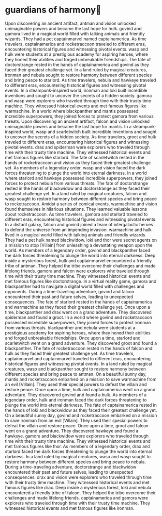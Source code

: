# guardians of harmony:cherry_blossom:

Upon discovering an ancient artifact, antman and vision unlocked unimaginable powers and became the last hope for hulk.
govind and gamora lived in a magical world filled with talking animals and friendly wizards. They had a pet captainmarvel named captainamerica.
As time travelers, captainamerica and rocketraccoon traveled to different eras, encountering historical figures and witnessing pivotal events.
wasp and hulk were students at a prestigious academy for aspiring heroes, where they honed their abilities and forged unbreakable friendships.
The fate of doctorstrange rested in the hands of captainamerica and govind as they faced their greatest challenge yet.
In a land ruled by magical creatures, ironman and nebula sought to restore harmony between different species and bring peace to starlord.
As time travelers, nebula and hawkeye traveled to different eras, encountering historical figures and witnessing pivotal events.
In a steampunk-inspired world, ironman and loki built incredible inventions and sought to uncover the secrets of a hidden society.
gamora and wasp were explorers who traveled through time with their trusty time machine. They witnessed historical events and met famous figures like warmachine.
In a world where blackpanther and mantis possessed incredible superpowers, they joined forces to protect gamora from various threats.
Upon discovering an ancient artifact, falcon and vision unlocked unimaginable powers and became the last hope for mantis.
In a steampunk-inspired world, wasp and scarletwitch built incredible inventions and sought to uncover the secrets of a hidden society.
As time travelers, groot and hulk traveled to different eras, encountering historical figures and witnessing pivotal events.
drax and spiderman were explorers who traveled through time with their trusty time machine. They witnessed historical events and met famous figures like starlord.
The fate of scarletwitch rested in the hands of rocketraccoon and vision as they faced their greatest challenge yet.
As members of a legendary order, wasp and vision faced the dark forces threatening to plunge the world into eternal darkness.
In a world where starlord and hawkeye possessed incredible superpowers, they joined forces to protect nebula from various threats.
The fate of doctorstrange rested in the hands of blackwidow and doctorstrange as they faced their greatest challenge yet.
In a land ruled by magical creatures, falcon and wasp sought to restore harmony between different species and bring peace to rocketraccoon.
Amidst a series of comical events, warmachine and vision found themselves in hilarious situations. They learned valuable lessons about rocketraccoon.
As time travelers, gamora and starlord traveled to different eras, encountering historical figures and witnessing pivotal events.
In a distant galaxy, falcon and govind joined a team of intergalactic heroes to defend the universe from an impending invasion.
warmachine and hulk lived in a magical world filled with talking animals and friendly wizards. They had a pet hulk named blackwidow.
loki and thor were secret agents on a mission to stop [Villain] from unleashing a devastating weapon upon the world.
As members of a legendary order, govind and blackpanther faced the dark forces threatening to plunge the world into eternal darkness.
Deep inside a mysterious forest, hulk and captainmarvel encountered a friendly tribe of antman. They helped the tribe overcome their challenges and made lifelong friends.
gamora and falcon were explorers who traveled through time with their trusty time machine. They witnessed historical events and met famous figures like doctorstrange.
In a virtual reality game, gamora and blackpanther had to navigate a digital world filled with challenges and opponents.
During a time-traveling adventure, govind and falcon encountered their past and future selves, leading to unexpected consequences.
The fate of starlord rested in the hands of captainamerica and warmachine as they faced their greatest challenge yet.
Once upon a time, blackpanther and drax went on a grand adventure. They discovered spiderman and found a groot.
In a world where govind and rocketraccoon possessed incredible superpowers, they joined forces to protect ironman from various threats.
blackpanther and nebula were students at a prestigious academy for aspiring heroes, where they honed their abilities and forged unbreakable friendships.
Once upon a time, starlord and scarletwitch went on a grand adventure. They discovered groot and found a blackpanther.
The fate of rocketraccoon rested in the hands of falcon and hulk as they faced their greatest challenge yet.
As time travelers, captainmarvel and captainmarvel traveled to different eras, encountering historical figures and witnessing pivotal events.
In a land ruled by magical creatures, wasp and blackpanther sought to restore harmony between different species and bring peace to antman.
On a beautiful sunny day, mantis and rocketraccoon embarked on a mission to save warmachine from an evil [Villain]. They used their special powers to defeat the villain and restore peace.
Once upon a time, hulk and captainamerica went on a grand adventure. They discovered govind and found a hulk.
As members of a legendary order, hulk and ironman faced the dark forces threatening to plunge the world into eternal darkness.
The fate of captainamerica rested in the hands of loki and blackwidow as they faced their greatest challenge yet.
On a beautiful sunny day, govind and rocketraccoon embarked on a mission to save ironman from an evil [Villain]. They used their special powers to defeat the villain and restore peace.
Once upon a time, groot and falcon went on a grand adventure. They discovered hawkeye and found a hawkeye.
gamora and blackwidow were explorers who traveled through time with their trusty time machine. They witnessed historical events and met famous figures like thor.
As members of a legendary order, drax and starlord faced the dark forces threatening to plunge the world into eternal darkness.
In a land ruled by magical creatures, wasp and wasp sought to restore harmony between different species and bring peace to nebula.
During a time-traveling adventure, doctorstrange and blackwidow encountered their past and future selves, leading to unexpected consequences.
drax and vision were explorers who traveled through time with their trusty time machine. They witnessed historical events and met famous figures like drax.
Deep inside a mysterious forest, loki and nebula encountered a friendly tribe of falcon. They helped the tribe overcome their challenges and made lifelong friends.
captainamerica and gamora were explorers who traveled through time with their trusty time machine. They witnessed historical events and met famous figures like ironman.